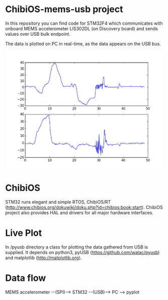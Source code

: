 # ChibiOS-mems-usb project

In this repository you can find code for STM32F4 which communicates with onboard MEMS accelerometer LIS302DL (on Discovery board) and sends values over USB bulk endpoint.

The data is plotted on PC in real-time, as the data appears on the USB bus.

![alt tag](doc/livePlotExample.png)

# ChibiOS
STM32 runs elegant and simple RTOS, ChibiOS/RT (http://www.chibios.org/dokuwiki/doku.php?id=chibios:book:start). ChibiOS project also provides HAL and drivers for all major hardware interfaces.


# Live Plot
In /pyusb directory a class for plotting the data gathered from USB is supplied. It depends on python3, pyUSB (https://github.com/walac/pyusb) and matplotlib (http://matplotlib.org).



# Data flow

MEMS accelerometer --(SPI)--> STM32 --(USB)--> PC --> pyplot
